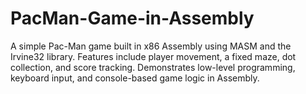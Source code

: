 # PacMan-Game-in-Assembly
A simple Pac-Man game built in x86 Assembly using MASM and the Irvine32 library. Features include player movement, a fixed maze, dot collection, and score tracking. Demonstrates low-level programming, keyboard input, and console-based game logic in Assembly.
